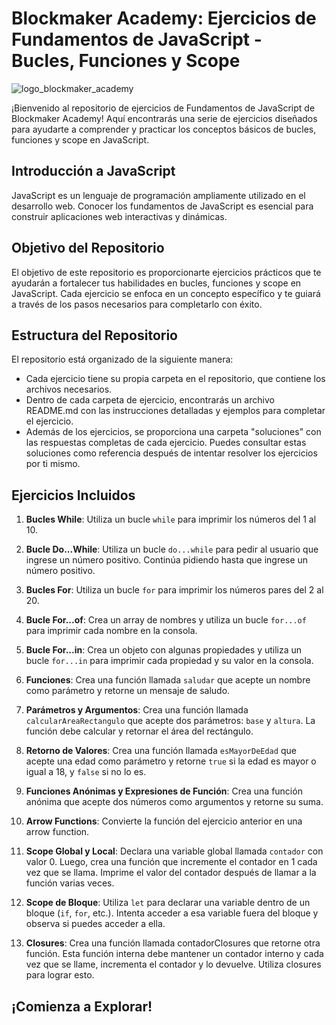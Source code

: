# Blockmaker Academy: Ejercicios de Fundamentos de JavaScript - Bucles, Funciones y Scope

![logo_blockmaker_academy](https://avatars.githubusercontent.com/u/128522898?s=400&u=cd50389191929c252ea222200dc3038a9d7d6276&v=4)

¡Bienvenido al repositorio de ejercicios de Fundamentos de JavaScript de Blockmaker Academy! Aquí encontrarás una serie de ejercicios diseñados para ayudarte a comprender y practicar los conceptos básicos de bucles, funciones y scope en JavaScript.

## Introducción a JavaScript

JavaScript es un lenguaje de programación ampliamente utilizado en el desarrollo web. Conocer los fundamentos de JavaScript es esencial para construir aplicaciones web interactivas y dinámicas.

## Objetivo del Repositorio

El objetivo de este repositorio es proporcionarte ejercicios prácticos que te ayudarán a fortalecer tus habilidades en bucles, funciones y scope en JavaScript. Cada ejercicio se enfoca en un concepto específico y te guiará a través de los pasos necesarios para completarlo con éxito.

## Estructura del Repositorio

El repositorio está organizado de la siguiente manera:

- Cada ejercicio tiene su propia carpeta en el repositorio, que contiene los archivos necesarios.
- Dentro de cada carpeta de ejercicio, encontrarás un archivo README.md con las instrucciones detalladas y ejemplos para completar el ejercicio.
- Además de los ejercicios, se proporciona una carpeta "soluciones" con las respuestas completas de cada ejercicio. Puedes consultar estas soluciones como referencia después de intentar resolver los ejercicios por ti mismo.

## Ejercicios Incluidos

1. **Bucles While**: Utiliza un bucle `while` para imprimir los números del 1 al 10.

2. **Bucle Do...While**: Utiliza un bucle `do...while` para pedir al usuario que ingrese un número positivo. Continúa pidiendo hasta que ingrese un número positivo.

3. **Bucles For**: Utiliza un bucle `for` para imprimir los números pares del 2 al 20.

4. **Bucle For...of**: Crea un array de nombres y utiliza un bucle `for...of` para imprimir cada nombre en la consola.

5. **Bucle For...in**: Crea un objeto con algunas propiedades y utiliza un bucle `for...in` para imprimir cada propiedad y su valor en la consola.

6. **Funciones**: Crea una función llamada `saludar` que acepte un nombre como parámetro y retorne un mensaje de saludo.

7. **Parámetros y Argumentos**: Crea una función llamada `calcularAreaRectangulo` que acepte dos parámetros: `base` y `altura`. La función debe calcular y retornar el área del rectángulo.

8. **Retorno de Valores**: Crea una función llamada `esMayorDeEdad` que acepte una edad como parámetro y retorne `true` si la edad es mayor o igual a 18, y `false` si no lo es.

9. **Funciones Anónimas y Expresiones de Función**: Crea una función anónima que acepte dos números como argumentos y retorne su suma.

10. **Arrow Functions**: Convierte la función del ejercicio anterior en una arrow function.

11. **Scope Global y Local**: Declara una variable global llamada `contador` con valor 0. Luego, crea una función que incremente el contador en 1 cada vez que se llama. Imprime el valor del contador después de llamar a la función varias veces.

12. **Scope de Bloque**: Utiliza `let` para declarar una variable dentro de un bloque (`if`, `for`, etc.). Intenta acceder a esa variable fuera del bloque y observa si puedes acceder a ella.

13. **Closures**: Crea una función llamada contadorClosures que retorne otra función. Esta función interna debe mantener un contador interno y cada vez que se llame, incrementa el contador y lo devuelve. Utiliza closures para lograr esto.

## ¡Comienza a Explorar!
